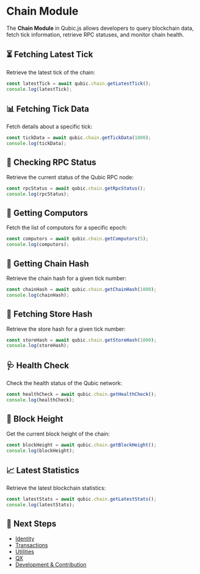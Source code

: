 # Chain Module

The **Chain Module** in Qubic.js allows developers to query blockchain data, fetch tick information, retrieve RPC statuses, and monitor chain health.

## ⏳ Fetching Latest Tick

Retrieve the latest tick of the chain:

```javascript
const latestTick = await qubic.chain.getLatestTick();
console.log(latestTick);
```

## 📊 Fetching Tick Data

Fetch details about a specific tick:

```javascript
const tickData = await qubic.chain.getTickData(1000);
console.log(tickData);
```

## 🔄 Checking RPC Status

Retrieve the current status of the Qubic RPC node:

```javascript
const rpcStatus = await qubic.chain.getRpcStatus();
console.log(rpcStatus);
```

## 🔗 Getting Computors

Fetch the list of computors for a specific epoch:

```javascript
const computors = await qubic.chain.getComputors(5);
console.log(computors);
```

## 🔑 Getting Chain Hash

Retrieve the chain hash for a given tick number:

```javascript
const chainHash = await qubic.chain.getChainHash(1000);
console.log(chainHash);
```

## 🏪 Fetching Store Hash

Retrieve the store hash for a given tick number:

```javascript
const storeHash = await qubic.chain.getStoreHash(1000);
console.log(storeHash);
```

## 🩺 Health Check

Check the health status of the Qubic network:

```javascript
const healthCheck = await qubic.chain.getHealthCheck();
console.log(healthCheck);
```

## 📏 Block Height

Get the current block height of the chain:

```javascript
const blockHeight = await qubic.chain.getBlockHeight();
console.log(blockHeight);
```

## 📈 Latest Statistics

Retrieve the latest blockchain statistics:

```javascript
const latestStats = await qubic.chain.getLatestStats();
console.log(latestStats);
```

## 📌 Next Steps
- [Identity](identity.md)
- [Transactions](transaction.md)
- [Utilities](utils.md)
- [QX](qx.md)
- [Development & Contribution](development.md)
